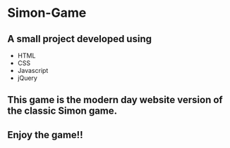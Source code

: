 # **Simon-Game**
## A small project developed using 
- HTML
- CSS
- Javascript
- jQuery


## This game is the modern day website version of the classic **Simon game**.

## Enjoy the game!!
